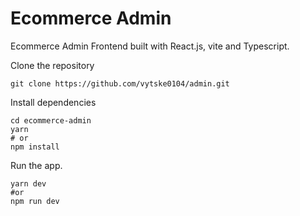 # Ecommerce Admin
Ecommerce Admin Frontend built with React.js, vite and Typescript.

Clone the repository
```
git clone https://github.com/vytske0104/admin.git
```

Install dependencies
```
cd ecommerce-admin
yarn 
# or
npm install
```

Run the app.
```
yarn dev
#or
npm run dev
```

